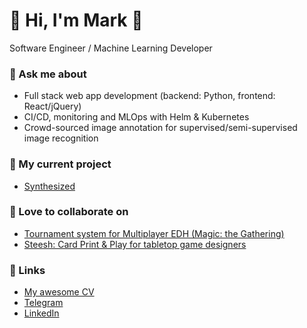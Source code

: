# 👋 Hi, I'm Mark 👋 

Software Engineer / Machine Learning Developer 

### 💬 Ask me about

 - Full stack web app development (backend: Python, frontend: React/jQuery)
 - CI/CD, monitoring and MLOps with Helm & Kubernetes
 - Crowd-sourced image annotation for supervised/semi-supervised image recognition

### 🔭 My current project

 - [Synthesized](https://synthesized.io)

### 🌱 Love to collaborate on

 - [Tournament system for Multiplayer EDH (Magic: the Gathering)](https://gitlab.com/marqueewinq/edh-pairings)
 - [Steesh: Card Print & Play for tabletop game designers](https://github.com/marqueewinq/steesh)

### 🦋 Links

 - [My awesome CV](https://docs.google.com/document/d/1JD8udib41Sa820yCcVLGBnkw_5c0mNr0p0mK4JaYrsY/edit#heading=h.vh8nhuo6yoox)
 - [Telegram](https://t.me/marqueewinq)
 - [LinkedIn](https://www.linkedin.com/in/marqueewinq/)

